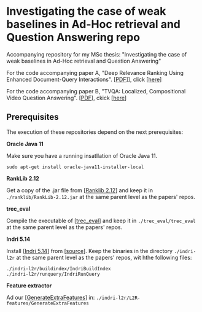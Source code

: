 # Investigating the case of weak baselines in Ad-Hoc retrieval and Question Answering repo

Accompanying repository for my MSc thesis: "Investigating the case of weak baselines in Ad-Hoc retrieval and Question Answering"

For the code accompanying paper A, "Deep Relevance Ranking Using Enhanced Document-Query Interactions". [[PDF](http://nlp.cs.aueb.gr/pubs/emnlp2018.pdf)]], click [[here](https://github.com/fj-morales/deep-relevance-ranking)]

For the code accompanying paper B, "TVQA: Localized, Compositional Video Question Answering". [[PDF](https://www.aclweb.org/anthology/D18-1167.pdf)], ckick [[here](https://github.com/fj-morales/TVQA)]

## Prerequisites

The execution of these repositories depend on the next prerequisites:

**Oracle Java 11**

Make sure you have a running insatllation of Oracle Java 11.

`sudo apt-get install oracle-java11-installer-local`

**RankLib 2.12**

Get a copy of the .jar file from [[Ranklib 2.12](https://sourceforge.net/projects/lemur/files/lemur/RankLib-2.12/RankLib-2.12.jar/download)] and keep it in `./ranklib/RankLib-2.12.jar` at the same parent level as the papers' repos.

**trec_eval**

Compile the executable of [[trec_eval](https://github.com/usnistgov/trec_eval)] and keep it in `./trec_eval/trec_eval` at the same parent level as the papers' repos.

**Indri 5.14**

Install [[Indri 5.14](https://sourceforge.net/p/lemur/wiki/Indri/)] from [[source](https://lemur.sourceforge.io/indri/index.html)]. Keep the binaries in the directory `./indri-l2r` at the same parent level as the papers' repos, wit hthe following files:

```
./indri-l2r/buildindex/IndriBuildIndex
./indri-l2r/runquery/IndriRunQuery

```

**Feature extractor**

Ad our [[GenerateExtraFeatures]()] in: `./indri-l2r/L2R-features/GenerateExtraFeatures`
